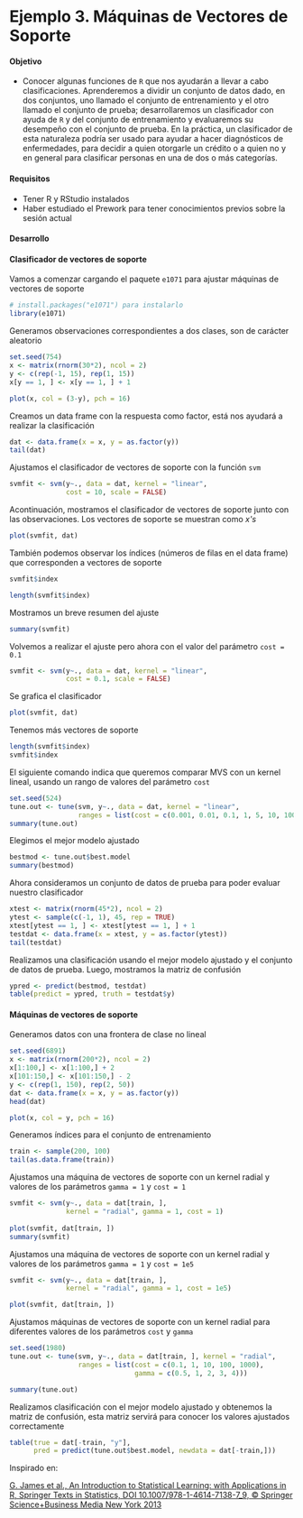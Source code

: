 # Ejemplo 3. Máquinas de Vectores de Soporte

#### Objetivo 

- Conocer algunas funciones de `R` que nos ayudarán a llevar a cabo clasificaciones. Aprenderemos a dividir un conjunto de datos dado, en dos conjuntos, uno llamado el conjunto de entrenamiento y el otro llamado el conjunto de prueba; desarrollaremos un clasificador con ayuda de `R` y del conjunto de entrenamiento y evaluaremos su desempeño con el conjunto de prueba. En la práctica, un clasificador de esta naturaleza podría ser usado para ayudar a hacer diagnósticos de enfermedades, para decidir a quien otorgarle un crédito o a quien no y en general para clasificar personas en una de dos o más categorías.

#### Requisitos

- Tener R y RStudio instalados
- Haber estudiado el Prework para tener conocimientos previos sobre la sesión actual

#### Desarrollo

#### Clasificador de vectores de soporte

Vamos a comenzar cargando el paquete `e1071` para ajustar máquinas de vectores de soporte

```R
# install.packages("e1071") para instalarlo
library(e1071) 
```

Generamos observaciones correspondientes a dos clases, son de carácter aleatorio

```R
set.seed(754)
x <- matrix(rnorm(30*2), ncol = 2)
y <- c(rep(-1, 15), rep(1, 15))
x[y == 1, ] <- x[y == 1, ] + 1
```

```R
plot(x, col = (3-y), pch = 16)
```

Creamos un data frame con la respuesta como factor, está nos ayudará a realizar la clasificación

```R
dat <- data.frame(x = x, y = as.factor(y))
tail(dat)
```

Ajustamos el clasificador de vectores de soporte con la función `svm`

```R
svmfit <- svm(y~., data = dat, kernel = "linear", 
              cost = 10, scale = FALSE)
```

Acontinuación, mostramos el clasificador de vectores de soporte junto con las observaciones. Los vectores de soporte se muestran como *x's*

```R
plot(svmfit, dat)
```

También podemos observar los índices (números de filas en el data frame) que corresponden a vectores de soporte

```R
svmfit$index
```

```R
length(svmfit$index)
```

Mostramos un breve resumen del ajuste

```R
summary(svmfit)
```

Volvemos a realizar el ajuste pero ahora con el valor del parámetro `cost = 0.1`

```R
svmfit <- svm(y~., data = dat, kernel = "linear", 
              cost = 0.1, scale = FALSE)
```

Se grafica el clasificador
```R
plot(svmfit, dat)
```

Tenemos más vectores de soporte

```R
length(svmfit$index)
svmfit$index
```

El siguiente comando indica que queremos comparar MVS con un kernel lineal, usando un rango de valores del parámetro `cost`

```R
set.seed(524)
tune.out <- tune(svm, y~., data = dat, kernel = "linear", 
                 ranges = list(cost = c(0.001, 0.01, 0.1, 1, 5, 10, 100)))
summary(tune.out)
```

Elegimos el mejor modelo ajustado

```R
bestmod <- tune.out$best.model
summary(bestmod)
```

Ahora consideramos un conjunto de datos de prueba para poder evaluar nuestro clasificador

```R
xtest <- matrix(rnorm(45*2), ncol = 2)
ytest <- sample(c(-1, 1), 45, rep = TRUE)
xtest[ytest == 1, ] <- xtest[ytest == 1, ] + 1
testdat <- data.frame(x = xtest, y = as.factor(ytest))
tail(testdat)
```

Realizamos una clasificación usando el mejor modelo ajustado y el conjunto de datos de prueba. Luego, mostramos la matriz de confusión

```R
ypred <- predict(bestmod, testdat)
table(predict = ypred, truth = testdat$y)
```

#### Máquinas de vectores de soporte

Generamos datos con una frontera de clase no lineal

```R
set.seed(6891)
x <- matrix(rnorm(200*2), ncol = 2)
x[1:100,] <- x[1:100,] + 2
x[101:150,] <- x[101:150,] - 2
y <- c(rep(1, 150), rep(2, 50))
dat <- data.frame(x = x, y = as.factor(y))
head(dat)
```

```R
plot(x, col = y, pch = 16)
```

Generamos índices para el conjunto de entrenamiento

```R
train <- sample(200, 100)
tail(as.data.frame(train))
```

Ajustamos una máquina de vectores de soporte con un kernel radial y valores de los parámetros `gamma = 1` y `cost = 1`

```R
svmfit <- svm(y~., data = dat[train, ], 
              kernel = "radial", gamma = 1, cost = 1)
	      
plot(svmfit, dat[train, ])
summary(svmfit)
```

Ajustamos una máquina de vectores de soporte con un kernel radial y valores de los parámetros `gamma = 1` y `cost = 1e5`

```R
svmfit <- svm(y~., data = dat[train, ], 
              kernel = "radial", gamma = 1, cost = 1e5)
```

```R
plot(svmfit, dat[train, ])
```

Ajustamos máquinas de vectores de soporte con un kernel radial para diferentes valores de los parámetros `cost` y `gamma`

```R
set.seed(1980)
tune.out <- tune(svm, y~., data = dat[train, ], kernel = "radial", 
                 ranges = list(cost = c(0.1, 1, 10, 100, 1000), 
                               gamma = c(0.5, 1, 2, 3, 4)))
```

```R
summary(tune.out)
```

Realizamos clasificación con el mejor modelo ajustado y obtenemos la matriz de confusión, esta matriz servirá para conocer los valores ajustados correctamente

```R
table(true = dat[-train, "y"], 
      pred = predict(tune.out$best.model, newdata = dat[-train,]))
```

Inspirado en: 

[G. James et al., An Introduction to Statistical Learning: with Applications in R, Springer Texts in Statistics, DOI 10.1007/978-1-4614-7138-7_9, © Springer Science+Business Media New York 2013](http://faculty.marshall.usc.edu/gareth-james/ISL/)
